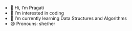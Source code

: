 - 👋 Hi, I’m Pragati
- 👀 I’m interested in coding
- 🌱 I’m currently learning Data Structures and Algorithms
- 😄 Pronouns: she/her

